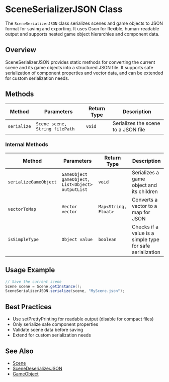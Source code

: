 # SceneSerializerJSON Class

The `SceneSerializerJSON` class serializes scenes and game objects to JSON format for saving and exporting. It uses Gson for flexible, human-readable output and supports nested game object hierarchies and component data.

## Overview

SceneSerializerJSON provides static methods for converting the current scene and its game objects into a structured JSON file. It supports safe serialization of component properties and vector data, and can be extended for custom serialization needs.

## Methods

| Method | Parameters | Return Type | Description |
|--------|------------|-------------|-------------|
| `serialize` | `Scene scene, String filePath` | `void` | Serializes the scene to a JSON file |

### Internal Methods

| Method | Parameters | Return Type | Description |
|--------|------------|-------------|-------------|
| `serializeGameObject` | `GameObject gameObject, List<Object> outputList` | `void` | Serializes a game object and its children |
| `vectorToMap` | `Vector vector` | `Map<String, Float>` | Converts a vector to a map for JSON |
| `isSimpleType` | `Object value` | `boolean` | Checks if a value is a simple type for safe serialization |

## Usage Example

```java
// Save the current scene
Scene scene = Scene.getInstance();
SceneSerializerJSON.serialize(scene, "MyScene.json");
```

## Best Practices
- Use setPrettyPrinting for readable output (disable for compact files)
- Only serialize safe component properties
- Validate scene data before saving
- Extend for custom serialization needs

## See Also
- [Scene](Scene.md)
- [SceneDeserializerJSON](SceneDeserializerJSON.md)
- [GameObject](../GameObject/GameObject.md)
